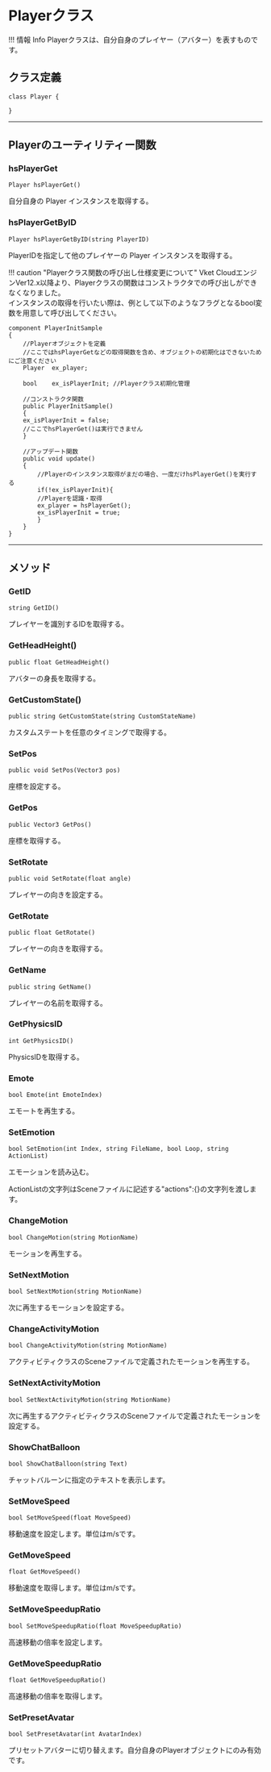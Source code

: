 
# Playerクラス

!!! 情報 Info
    Playerクラスは、自分自身のプレイヤー（アバター）を表すものです。


## クラス定義

```
class Player {

}
```

***

## Playerのユーティリティー関数
### hsPlayerGet
`Player hsPlayerGet()`

自分自身の Player インスタンスを取得する。

### hsPlayerGetByID
`Player hsPlayerGetByID(string PlayerID)`

PlayerIDを指定して他のプレイヤーの Player インスタンスを取得する。

!!! caution "Playerクラス関数の呼び出し仕様変更について"
    Vket CloudエンジンVer12.x以降より、Playerクラスの関数はコンストラクタでの呼び出しができなくなりました。<br>
    インスタンスの取得を行いたい際は、例として以下のようなフラグとなるbool変数を用意して呼び出してください。

```
component PlayerInitSample
{   
    //Playerオブジェクトを定義
    //ここではhsPlayerGetなどの取得関数を含め、オブジェクトの初期化はできないためにご注意ください
	Player	ex_player;

    bool    ex_isPlayerInit; //Playerクラス初期化管理

    //コンストラクタ関数
    public PlayerInitSample()
    {
    ex_isPlayerInit = false;
    //ここでhsPlayerGet()は実行できません
    }

    //アップデート関数
    public void update()
    {
        //Playerのインスタンス取得がまだの場合、一度だけhsPlayerGet()を実行する
        if(!ex_isPlayerInit){
        //Playerを認識・取得
        ex_player = hsPlayerGet();
        ex_isPlayerInit = true;
        }
    }
}
```

***

## メソッド
### GetID
`string GetID()`

プレイヤーを識別するIDを取得する。

### GetHeadHeight()
`public float GetHeadHeight()`

アバターの身長を取得する。

### GetCustomState()
`public string GetCustomState(string CustomStateName)`

カスタムステートを任意のタイミングで取得する。

### SetPos
`public void SetPos(Vector3 pos)`

座標を設定する。

### GetPos
`public Vector3 GetPos()`

座標を取得する。

### SetRotate
`public void SetRotate(float angle)`

プレイヤーの向きを設定する。

### GetRotate
`public float GetRotate()`

プレイヤーの向きを取得する。

### GetName
`public string GetName()`

プレイヤーの名前を取得する。

### GetPhysicsID
`int GetPhysicsID()`

PhysicsIDを取得する。

### Emote
`bool Emote(int EmoteIndex)`

エモートを再生する。

### SetEmotion
`bool SetEmotion(int Index, string FileName, bool Loop, string ActionList)`

エモーションを読み込む。

ActionListの文字列はSceneファイルに記述する"actions":{}の文字列を渡します。


### ChangeMotion
`bool ChangeMotion(string MotionName)`

モーションを再生する。


### SetNextMotion
`bool SetNextMotion(string MotionName)`

次に再生するモーションを設定する。


### ChangeActivityMotion
`bool ChangeActivityMotion(string MotionName)`

アクティビティクラスのSceneファイルで定義されたモーションを再生する。


### SetNextActivityMotion
`bool SetNextActivityMotion(string MotionName)`

次に再生するアクティビティクラスのSceneファイルで定義されたモーションを設定する。


### ShowChatBalloon
`bool ShowChatBalloon(string Text)`

チャットバルーンに指定のテキストを表示します。


### SetMoveSpeed
`bool SetMoveSpeed(float MoveSpeed)`

移動速度を設定します。単位はm/sです。


### GetMoveSpeed
`float GetMoveSpeed()`

移動速度を取得します。単位はm/sです。


### SetMoveSpeedupRatio
`bool SetMoveSpeedupRatio(float MoveSpeedupRatio)`

高速移動の倍率を設定します。


### GetMoveSpeedupRatio
`float GetMoveSpeedupRatio()`

高速移動の倍率を取得します。


### SetPresetAvatar
`bool SetPresetAvatar(int AvatarIndex)`

プリセットアバターに切り替えます。自分自身のPlayerオブジェクトにのみ有効です。


